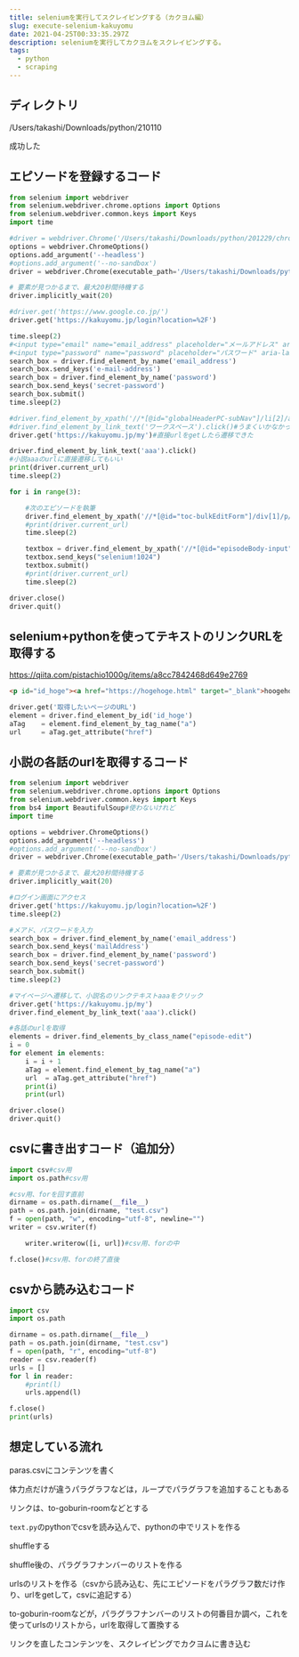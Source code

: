 ```yaml
---
title: seleniumを実行してスクレイピングする（カクヨム編）
slug: execute-selenium-kakuyomu
date: 2021-04-25T00:33:35.297Z
description: seleniumを実行してカクヨムをスクレイピングする。
tags:
  - python
  - scraping
---
```

## ディレクトリ

/Users/takashi/Downloads/python/210110

成功した

## エピソードを登録するコード

```python
from selenium import webdriver
from selenium.webdriver.chrome.options import Options
from selenium.webdriver.common.keys import Keys
import time

#driver = webdriver.Chrome('/Users/takashi/Downloads/python/201229/chromedriver')
options = webdriver.ChromeOptions()
options.add_argument('--headless')
#options.add_argument('--no-sandbox')
driver = webdriver.Chrome(executable_path='/Users/takashi/Downloads/python/210110/chromedriver',options=options)

# 要素が見つかるまで、最大20秒間待機する
driver.implicitly_wait(20)

#driver.get('https://www.google.co.jp/') 
driver.get('https://kakuyomu.jp/login?location=%2F')

time.sleep(2)
#<input type="email" name="email_address" placeholder="メールアドレス" aria-label="メールアドレス" tabindex="1" required="" autofocus="">
#<input type="password" name="password" placeholder="パスワード" aria-label="パスワード" tabindex="2" required="">
search_box = driver.find_element_by_name('email_address')
search_box.send_keys('e-mail-address')
search_box = driver.find_element_by_name('password')
search_box.send_keys('secret-password')
search_box.submit()
time.sleep(2)

#driver.find_element_by_xpath('//*[@id="globalHeaderPC-subNav"]/li[2]/a/span').click()#ヘッドレスモードではなぜかできなかった
#driver.find_element_by_link_text('ワークスペース').click()#うまくいかなかった
driver.get('https://kakuyomu.jp/my')#直接urlをgetしたら遷移できた

driver.find_element_by_link_text('aaa').click()
#小説aaaのurlに直接遷移してもいい
print(driver.current_url)
time.sleep(2)

for i in range(3):

    #次のエピソードを執筆
    driver.find_element_by_xpath('//*[@id="toc-bulkEditForm"]/div[1]/p/a').click()
    #print(driver.current_url)
    time.sleep(2)

    textbox = driver.find_element_by_xpath('//*[@id="episodeBody-input"]')
    textbox.send_keys("selenium!1024")
    textbox.submit()
    #print(driver.current_url)
    time.sleep(2)

driver.close()
driver.quit()

```

## selenium+pythonを使ってテキストのリンクURLを取得する

<https://qiita.com/pistachio1000g/items/a8cc7842468d649e2769>

```html
<p id="id_hoge"><a href="https://hogehoge.html" target="_blank">hoogehoge</a></p>
```

```python
driver.get('取得したいページのURL')
element = driver.find_element_by_id('id_hoge')
aTag    = element.find_element_by_tag_name("a")
url     = aTag.get_attribute("href")
```

## 小説の各話のurlを取得するコード

```python
from selenium import webdriver
from selenium.webdriver.chrome.options import Options
from selenium.webdriver.common.keys import Keys
from bs4 import BeautifulSoup#使わないけれど
import time

options = webdriver.ChromeOptions()
options.add_argument('--headless')
#options.add_argument('--no-sandbox')
driver = webdriver.Chrome(executable_path='/Users/takashi/Downloads/python/210110/chromedriver',options=options)

# 要素が見つかるまで、最大20秒間待機する
driver.implicitly_wait(20)

#ログイン画面にアクセス
driver.get('https://kakuyomu.jp/login?location=%2F')
time.sleep(2)

#メアド、パスワードを入力
search_box = driver.find_element_by_name('email_address')
search_box.send_keys('mailAddress')
search_box = driver.find_element_by_name('password')
search_box.send_keys('secret-password')
search_box.submit()
time.sleep(2)

#マイページへ遷移して、小説名のリンクテキストaaaをクリック
driver.get('https://kakuyomu.jp/my')
driver.find_element_by_link_text('aaa').click()

#各話のurlを取得
elements = driver.find_elements_by_class_name("episode-edit")
i = 0
for element in elements:
    i = i + 1
    aTag = element.find_element_by_tag_name("a")
    url  = aTag.get_attribute("href")
    print(i)
    print(url)

driver.close()
driver.quit()
```

## csvに書き出すコード（追加分）

```python
import csv#csv用
import os.path#csv用

#csv用、forを回す直前
dirname = os.path.dirname(__file__)
path = os.path.join(dirname, "test.csv")
f = open(path, "w", encoding="utf-8", newline="")
writer = csv.writer(f)

    writer.writerow([i, url])#csv用、forの中

f.close()#csv用、forの終了直後
```

## csvから読み込むコード
```python
import csv 
import os.path

dirname = os.path.dirname(__file__)
path = os.path.join(dirname, "test.csv")
f = open(path, "r", encoding="utf-8")
reader = csv.reader(f)
urls = []
for l in reader:
    #print(l)
    urls.append(l)

f.close()
print(urls)
```

## 想定している流れ

paras.csvにコンテンツを書く

体力点だけが違うパラグラフなどは，ループでパラグラフを追加することもある

リンクは、to-goburin-roomなどとする

`text.py`のpythonでcsvを読み込んで、pythonの中でリストを作る

shuffleする

shuffle後の、パラグラフナンバーのリストを作る

urlsのリストを作る（csvから読み込む、先にエピソードをパラグラフ数だけ作り、urlをgetして，csvに追記する）

to-goburin-roomなどが，パラグラフナンバーのリストの何番目か調べ，これを使ってurlsのリストから，urlを取得して置換する

リンクを直したコンテンツを、スクレイピングでカクヨムに書き込む